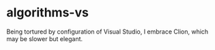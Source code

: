 ﻿# algorithms-vs
Being tortured by configuration of Visual Studio, I embrace Clion, which may be slower but elegant.
